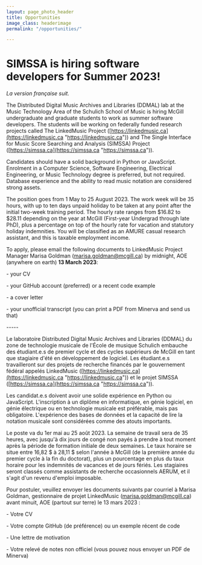 ```yaml
---
layout: page_photo_header
title: Opportunities
image_class: headerimage
permalink: "/opportunities/"

---
```

# SIMSSA is hiring software developers for Summer 2023!

_La version française suit._

The Distributed Digital Music Archives and Libraries (DDMAL) lab at the Music Technology Area of the Schulich School of Music is hiring McGill undergraduate and graduate students to work as summer software developers. The students will be working on federally funded research projects called The LinkedMusic Project ([https://linkedmusic.ca](https://linkedmusic.ca "https://linkedmusic.ca")) and The Single Interface for Music Score Searching and Analysis (SIMSSA) Project ([https://simssa.ca](https://simssa.ca "https://simssa.ca")).

Candidates should have a solid background in Python or JavaScript. Enrolment in a Computer Science, Software Engineering, Electrical Engineering, or Music Technology degree is preferred, but not required. Database experience and the ability to read music notation are considered strong assets.

The position goes from 1 May to 25 August 2023. The work week will be 35 hours, with up to ten days unpaid holiday to be taken at any point after the initial two-week training period. The hourly rate ranges from $16.82 to $28.11 depending on the year at McGill (First-year Undergrad through late PhD), plus a percentage on top of the hourly rate for vacation and statutory holiday indemnities. You will be classified as an AMURE casual research assistant, and this is taxable employment income.

To apply, please email the following documents to LinkedMusic Project Manager Marisa Goldman (marisa.goldman@mcgill.ca) by midnight, AOE (anywhere on earth) **13 March 2023**:

\-   your CV

\-   your GitHub account (preferred) or a recent code example

\-   a cover letter

\-   your unofficial transcript (you can print a PDF from Minerva and send us that)

\-----

Le laboratoire Distributed Digital Music Archives and Libraries (DDMAL) du zone de technologie musicale de l'École de musique Schulich embauche des étudiant.e.s de premier cycle et des cycles supérieurs de McGill en tant que stagiaire d'été en développement de logiciel.  Les étudiant.e.s travailleront sur des projets de recherche financés par le gouvernement fédéral appelés LinkedMusic ([https://linkedmusic.ca](https://linkedmusic.ca "https://linkedmusic.ca")) et le projet SIMSSA ([https://simssa.ca](https://simssa.ca "https://simssa.ca")).

Les candidat.e.s doivent avoir une solide expérience en Python ou JavaScript. L'inscription à un diplôme en informatique, en génie logiciel, en génie électrique ou en technologie musicale est préférable, mais pas obligatoire. L'expérience des bases de données et la capacité de lire la notation musicale sont considérées comme des atouts importants.

Le poste va du 1er mai au 25 août 2023. La semaine de travail sera de 35 heures, avec jusqu'à dix jours de congé non payés à prendre à tout moment après la période de formation initiale de deux semaines. Le taux horaire se situe entre 16,82 $ à 28,11 $ selon l'année à McGill (de la première année du premier cycle à la fin du doctorat), plus un pourcentage en plus du taux horaire pour les indemnités de vacances et de jours fériés. Les stagiaires seront classés comme assistants de recherche occasionnels AERUM, et il s'agit d'un revenu d'emploi imposable.

Pour postuler, veuillez envoyer les documents suivants par courriel à Marisa Goldman, gestionnaire de projet LinkedMusic (marisa.goldman@mcgill.ca) avant minuit, AOE (partout sur terre) le 13 mars 2023 :

\- Votre CV

\- Votre compte GitHub (de préférence) ou un exemple récent de code

\- Une lettre de motivation

\- Votre relevé de notes non officiel (vous pouvez nous envoyer un PDF de Minerva)